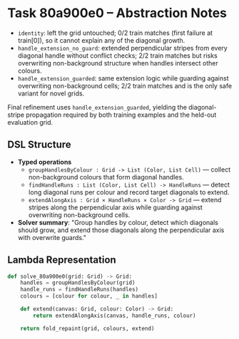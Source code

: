 # Task 80a900e0 – Abstraction Notes

- `identity`: left the grid untouched; 0/2 train matches (first failure at train[0]), so it cannot explain any of the diagonal growth.
- `handle_extension_no_guard`: extended perpendicular stripes from every diagonal handle without conflict checks; 2/2 train matches but risks overwriting non-background structure when handles intersect other colours.
- `handle_extension_guarded`: same extension logic while guarding against overwriting non-background cells; 2/2 train matches and is the only safe variant for novel grids.

Final refinement uses `handle_extension_guarded`, yielding the diagonal-stripe propagation required by both training examples and the held-out evaluation grid.

## DSL Structure
- **Typed operations**
  - `groupHandlesByColour : Grid -> List (Color, List Cell)` — collect non-background colours that form diagonal handles.
  - `findHandleRuns : List (Color, List Cell) -> HandleRuns` — detect long diagonal runs per colour and record target diagonals to extend.
  - `extendAlongAxis : Grid × HandleRuns × Color -> Grid` — extend stripes along the perpendicular axis while guarding against overwriting non-background cells.
- **Solver summary**: "Group handles by colour, detect which diagonals should grow, and extend those diagonals along the perpendicular axis with overwrite guards."

## Lambda Representation

```python
def solve_80a900e0(grid: Grid) -> Grid:
    handles = groupHandlesByColour(grid)
    handle_runs = findHandleRuns(handles)
    colours = [colour for colour, _ in handles]

    def extend(canvas: Grid, colour: Color) -> Grid:
        return extendAlongAxis(canvas, handle_runs, colour)

    return fold_repaint(grid, colours, extend)
```
